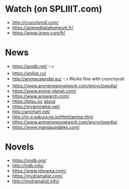 # Watch (on SPLIIIT.com)

- http://crunchyroll.com/
- https://animedigitalnetwork.fr/
- https://www.izneo.com/fr/

# News

- https://anidb.net/ 👈
- https://anilist.co/
- http://animecalendar.eu/ 👈 Works fine with crunchyroll
- https://www.animenewsnetwork.com/encyclopedia/
- https://www.anime-planet.com/
- https://www.anisearch.com/
- https://kitsu.io/ [about](https://medium.com/heykitsu/hummingbird-is-dead-long-live-kitsu-bda6ccfbbcce)
- https://myanimelist.net/
- http://anichart.net/
- http://m-p.sakura.ne.jp/Html/anime.html
- https://www.animenewsnetwork.com/encyclopedia/
- https://www.mangaupdates.com/

# Novels

- https://vndb.org/
- http://lndb.info/
- https://www.jdorama.com/
- https://mydramalist.com/
- http://mydramalist.info/
